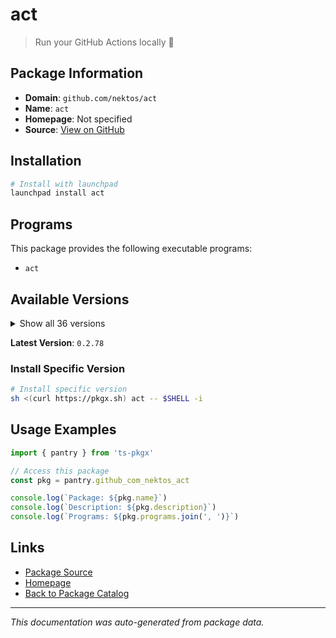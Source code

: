 # act

> Run your GitHub Actions locally 🚀

## Package Information

- **Domain**: `github.com/nektos/act`
- **Name**: `act`
- **Homepage**: Not specified
- **Source**: [View on GitHub](https://github.com/pkgxdev/pantry/tree/main/projects/github.com/nektos/act/package.yml)

## Installation

```bash
# Install with launchpad
launchpad install act
```

## Programs

This package provides the following executable programs:

- `act`

## Available Versions

<details>
<summary>Show all 36 versions</summary>

- `0.2.78`, `0.2.77`, `0.2.76`, `0.2.75`, `0.2.74`
- `0.2.73`, `0.2.72`, `0.2.71`, `0.2.70`, `0.2.69`
- `0.2.68`, `0.2.67`, `0.2.66`, `0.2.65`, `0.2.64`
- `0.2.63`, `0.2.62`, `0.2.61`, `0.2.60`, `0.2.59`
- `0.2.58`, `0.2.57`, `0.2.56`, `0.2.55`, `0.2.54`
- `0.2.53`, `0.2.52`, `0.2.51`, `0.2.50`, `0.2.49`
- `0.2.48`, `0.2.47`, `0.2.46`, `0.2.45`, `0.2.44`
- `0.2.43`

</details>

**Latest Version**: `0.2.78`

### Install Specific Version

```bash
# Install specific version
sh <(curl https://pkgx.sh) act -- $SHELL -i
```

## Usage Examples

```typescript
import { pantry } from 'ts-pkgx'

// Access this package
const pkg = pantry.github_com_nektos_act

console.log(`Package: ${pkg.name}`)
console.log(`Description: ${pkg.description}`)
console.log(`Programs: ${pkg.programs.join(', ')}`)
```

## Links

- [Package Source](https://github.com/pkgxdev/pantry/tree/main/projects/github.com/nektos/act/package.yml)
- [Homepage](#)
- [Back to Package Catalog](../package-catalog.md)

---

*This documentation was auto-generated from package data.*
